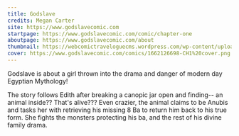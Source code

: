 ```yaml
---
title: Godslave
credits: Megan Carter
site: https://www.godslavecomic.com
startpage: https://www.godslavecomic.com/comic/chapter-one
aboutpage: https://www.godslavecomic.com/about
thumbnail: https://webcomictraveloguecms.wordpress.com/wp-content/uploads/2024/02/hubbox_godslave.png
cover: https://www.godslavecomic.com/comics/1662126698-CH1%20cover.png
---
```


Godslave is about a girl thrown into the drama and danger of modern day Egyptian Mythology!

The story follows Edith after breaking a canopic jar open and finding-- an animal inside?? That's alive??? Even crazier, the animal claims to be Anubis and tasks her with retrieving his missing 8 Ba to return him back to his true form. She fights the monsters protecting his ba, and the rest of his divine family drama. 